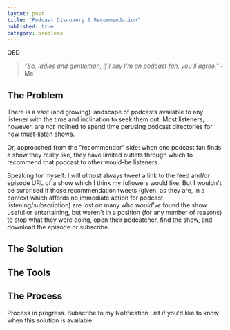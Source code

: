 ```yaml
---
layout: post
title: "Podcast Discovery & Recommendation"
published: true
category: problems
---
```


QED

> *"So, ladies and gentleman, if I say I'm an podcast fan, you'll agree."* -Me

## The Problem
There is a vast (and growing) landscape of podcasts available to any listener with the time and inclination to seek them out.  Most listeners, however, are *not* inclined to spend time perusing podcast directories for new must-listen shows.

Or, approached from the "recommender" side: when one podcast fan finds a show they really like, they have limited outlets through which to recommend that podcast to other would-be listeners.

Speaking for myself: I will *almost* always tweet a link to the feed and/or episode URL of a show which I think my followers would like.  But I wouldn't be surprised if those recommendation tweets (given, as they are, in a context which affords no immediate action for podcast listening/subscription) are lost on many who *would've* found the show useful or entertaining, but weren't in a position (for any number of reasons) to stop what they were doing, open their podcatcher, find the show, and download the episode or subscribe.

## The Solution

## The Tools

## The Process

Process in progress.  Subscribe to my Notification List if you'd like to know when this solution is available.